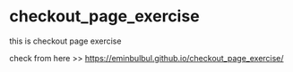 # checkout_page_exercise
this is checkout page exercise

check from here >> https://eminbulbul.github.io/checkout_page_exercise/
